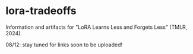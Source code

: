 # lora-tradeoffs

Information and artifacts for "LoRA Learns Less and Forgets Less" (TMLR, 2024).

08/12: stay tuned for links soon to be uploaded!
